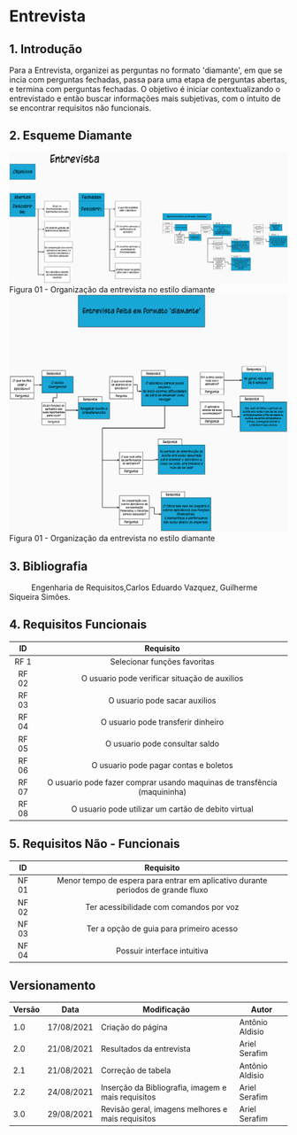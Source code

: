 
# Entrevista

## 1. Introdução
Para a Entrevista, organizei as perguntas no formato 'diamante', em que se incia com perguntas fechadas, passa para uma etapa de perguntas abertas, e termina com perguntas fechadas. 
O objetivo é iniciar contextualizando o entrevistado e então buscar informações mais subjetivas, com o intuito de se encontrar requisitos não funcionais.

## 2. Esqueme Diamante

<img width="800px" src="../../../assets/imgs/ObjetivosEntrevista.png" alt="Organização da Entrevista">
<figcaption>Figura 01 - Organização da entrevista no estilo diamante </figcaption>

<img width="800px" src="../../../assets/imgs/PerguntasERespostas.png" alt="Organização da Entrevista">
<figcaption>Figura 01 - Organização da entrevista no estilo diamante </figcaption>

## 3. Bibliografia
<p style="text-indent: 40px; align = "justify">
Engenharia de Requisitos,Carlos Eduardo Vazquez, Guilherme Siqueira Simões.
</p>

## 4. Requisitos Funcionais

<center>

| ID | Requisito | 
|:--:|:--:|
| RF 1 |Selecionar funções favoritas|
| RF 02 |O usuario pode verificar situação de auxilios |
| RF 03 |O usuario pode sacar auxilios | 
| RF 04 |O usuario pode transferir dinheiro|
| RF 05 |O usuario pode consultar saldo|
| RF 06 |O usuario pode pagar contas e boletos|
| RF 07 |O usuario pode fazer comprar usando maquinas de transfência (maquininha)|
| RF 08 |O usuario pode utilizar um cartão de debito virtual|
</center>

## 5. Requisitos Não - Funcionais

<center>

| ID | Requisito | 
|:--:|:--:|
| NF 01|Menor tempo de espera para entrar em aplicativo durante periodos de grande fluxo|
| NF 02|Ter acessibilidade com comandos por voz|
| NF 03|Ter a opção de guia para primeiro acesso|
| NF 04|Possuir interface intuitiva|

</center>


## Versionamento

<center>

| Versão | Data | Modificação | Autor |
|--|--|--|--|
| 1.0 | 17/08/2021 | Criação do página | Antônio Aldisio |
| 2.0 | 21/08/2021 | Resultados da entrevista | Ariel Serafim |
| 2.1 | 21/08/2021 | Correção de tabela | Antônio Aldisio |
| 2.2 | 24/08/2021 | Inserção da Bibliografia, imagem e mais requisitos| Ariel Serafim |
| 3.0 | 29/08/2021 | Revisão geral, imagens melhores e mais requisitos| Ariel Serafim |
</center>